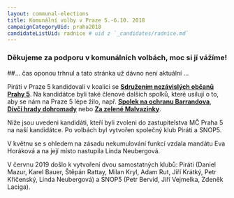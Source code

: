 ```yaml
---
layout: communal-elections
title: Komunální volby v Praze 5.-6.10. 2018
campaignCategoryUid: praha2018
candidateListUid: radnice # uid z `_candidates/radnice.md`
---
```

### Děkujeme za podporu v komunálních volbách, moc si jí vážíme!

##... čas oponou trhnul a tato stránka už dávno není aktuální ...

Piráti v Praze 5 kandidovali v koalici se **[Sdružením nezávislých občanů Prahy 5](http://snop5.cz/)**. Na kandidátce byli také členové dalších spolků, které usilují o to, aby se nám na Praze 5 lépe žilo, např. **[Spolek na ochranu Barrandova](http://barrandov.org/)**, **[Dívčí hrady dohromady](https://www.facebook.com/zijemenakopci/)** nebo **[Za zelené Malvazinky](https://www.zelenemalvazinky.cz/)**. 

Níže jsou uvedeni kandidáti, kteří byli zvoleni do zastupitelstva MČ Praha 5 na naší kandidátce. Po volbách byl vytvořen společný klub Piráti a SNOP5.

V květnu se s ohledem na zásadu nekumulování funkcí vzdala mandátu Eva Horáková a na její místo nastupila Linda Neubergová.

V červnu 2019 došlo k vytvoření dvou samostatných klubů: Piráti (Daniel Mazur, Karel Bauer, Štěpán Rattay, Milan Kryl, Adam Rut, Jiří Krátký, Petr Křičenský, Linda Neubergová) a SNOP5 (Petr Bervid, Jiří Vejmelka, Zdeněk Laciga).

